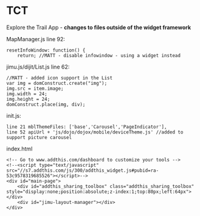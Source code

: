 TCT
===

Explore the Trail App - **changes to files outside of the widget framework**

MapManager.js line 92:

    resetInfoWindow: function() {
        return; //MATT - disable infowindow - using a widget instead

jimu.js/dijit/List.js line 62:

    //MATT - added icon support in the List
    var img = domConstruct.create("img");
    img.src = item.image;
    img.width = 24;
    img.height = 24;
    domConstruct.place(img, div);
init.js:

    line 21 mblThemeFiles: ['base','Carousel','PageIndicator'],
    line 52 apiUrl + 'js/dojo/dojox/mobile/deviceTheme.js' //added to support picture carousel
index.html

    <!-- Go to www.addthis.com/dashboard to customize your tools -->
	<!--<script type="text/javascript" src="//s7.addthis.com/js/300/addthis_widget.js#pubid=ra-53c9578319685526"></script>-->
	<div id="main-page">
	    <div id="addthis_sharing_toolbox" class="addthis_sharing_toolbox" style="display:none;position:absolute;z-index:1;top:80px;left:64px"></div>
		<div id="jimu-layout-manager"></div>
	</div>	
